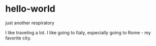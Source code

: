 # hello-world
just another respiratory

I like traveling a lot. I like going to Italy, especially going to Rome - my favorite city.